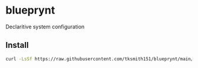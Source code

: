 # blueprynt

Declaritive system configuration

## Install

```bash
curl -LsSf https://raw.githubusercontent.com/tksmith151/blueprynt/main/install.sh | sh
```
